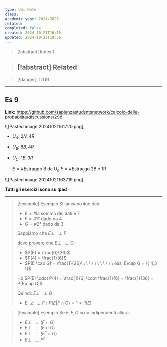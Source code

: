 ```yaml
---
type: Uni Note
class: 
academic year: 2024/2025
related: 
completed: false
created: 2024-10-21T16:15
updated: 2024-10-22T18:56
---
```

>[!abstract] Index
>1. 

>[!abstract] Related
>- 

>[!danger] TLDR

---

## Es 9

**Link:** https://github.com/sapienzastudentsnetwork/calcolo-delle-probabilita/discussions/296

![[Pasted image 20241021161720.png]]

- $U_{A}:\ 2N, 4R$
- $U_{B}:\ 8B, 4R$
- $U_{C}:\ 1B, 3R$
  
  $E = \#\text{Estraggo B da }U_{a}$
  $F = \#\text{Estraggo 2B e 1R}$

![[Pasted image 20241021163719.png]]


**Tutti gli esercizi sono su Ipad**

---

>[!example] Esempio
>Si lanciano due dadi
>
>- $E = \#\text{la somma dei dati è 7}$
>- $F = \#\text{1° dado da 4}$
>- $G = \#\text{2° dado da 3}$
>  
>  Sappiamo che $E \perp\!\!\!\!\!\!\perp F$
>  
>  devo provare che $E \perp\!\!\!\!\!\!\perp G$:
>  
>  - $P(E) = \frac{6}{36}$
>  - $P(4) = \frac{1}{6}$
>  - $P(E \cap G) = \frac{1}{26}\ \ \ \ \ \ \ \ \ \ \ \ oss: E\cap G = \{ 4,3 \}$
> 
> Ho $P(E) \cdot P(4) = \frac{1}{6} \cdot \frac{1}{6} = \frac{1}{36} = P(E\cap G)$
> 
> Quindi: $E \perp\!\!\!\!\!\!\perp G$
> - $E\ \ \not \perp\!\!\!\!\!\!\!\!\perp \ F: P(E \vert F \cap G) = 1 \not = P(E)$

>[!example] Esempio
>Se $E,F,G$ sono indipendenti allora:
>- $E \perp\!\!\!\!\!\!\perp (F\cap G)$
>- $E \perp\!\!\!\!\!\!\perp (F \cup G)$
>- $E \perp\!\!\!\!\!\!\perp (F^{c}\cap G)$
>- $E \perp\!\!\!\!\!\!\perp F^{c}$
